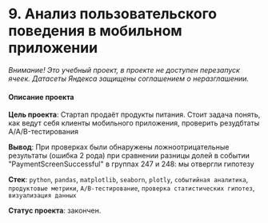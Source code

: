 # 9. Анализ пользовательского поведения в мобильном приложении

*Внимание! Это учебный проект, в проекте не доступен перезапуск ячеек. Датасеты Яндекса защищены соглашением о неразглашении.*

#### Описание проекта

**Цель проекта**: Стартап продаёт продукты питания. Стоит задача понять, как ведут себя клиенты мобильного приложения, проверить резудбтаты А/А/B-тестирования

**Вывод**: При проверках были обнаружены ложноотрицательные результаты (ошибка 2 рода) при сравнении разницы долей в событии "PaymentScreenSuccessful" в группах 247 и 248: мы отвергли гипотезу

**Cтек**: `python`, `pandas`, `matplotlib`, `seaborn`, `plotly`, `событийная аналитика`, `продуктовые метрики`, `A/B-тестирование`, `проверка статистических гипотез`, `визуализация данных`

**Статус проекта**: закончен.